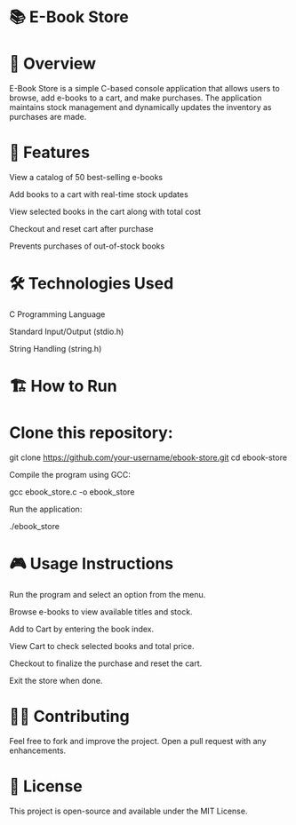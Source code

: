 # 📚 E-Book Store

# 📖 Overview

E-Book Store is a simple C-based console application that allows users to browse, add e-books to a cart, and make purchases. The application maintains stock management and dynamically updates the inventory as purchases are made.

# 🚀 Features

View a catalog of 50 best-selling e-books

Add books to a cart with real-time stock updates

View selected books in the cart along with total cost

Checkout and reset cart after purchase

Prevents purchases of out-of-stock books

# 🛠 Technologies Used

C Programming Language

Standard Input/Output (stdio.h)

String Handling (string.h)

# 🏗 How to Run

# Clone this repository:

git clone https://github.com/your-username/ebook-store.git
cd ebook-store

Compile the program using GCC:

gcc ebook_store.c -o ebook_store

Run the application:

./ebook_store

# 🎮 Usage Instructions

Run the program and select an option from the menu.

Browse e-books to view available titles and stock.

Add to Cart by entering the book index.

View Cart to check selected books and total price.

Checkout to finalize the purchase and reset the cart.

Exit the store when done.

# 👨‍💻 Contributing

Feel free to fork and improve the project. Open a pull request with any enhancements.

# 📜 License

This project is open-source and available under the MIT License.
